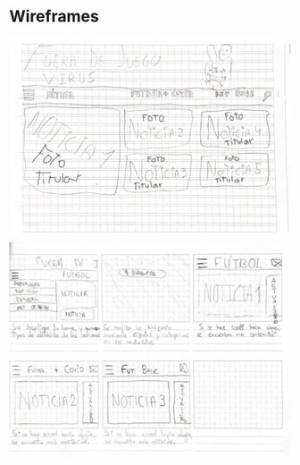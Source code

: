 # Wireframes

<!--
Recoged en este documento un listado con enlaces a los diferentes
wireframes que creéis para el proyecto web
-->

![La portada de Wireframe](Portada.png)

![Pagina de Wireframe](Pagina.png)